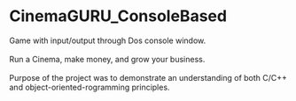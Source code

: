 CinemaGURU_ConsoleBased
=======================

Game with input/output through Dos console window.<br><br>
Run a Cinema, make money, and grow your business.<br><br>
Purpose of the project was to demonstrate an understanding of both C/C++ and object-oriented-rogramming principles.
